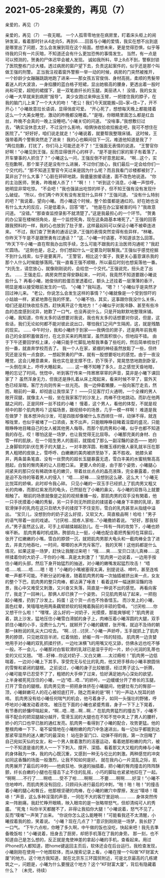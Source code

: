 # 2021-05-28亲爱的，再见（7）



亲爱的，再见（7）



亲爱的，再见（7）
一夜无眠。
一个人孤零零地坐在病房里，盯着床头柜上的闹钟发呆，看着那时针从4走向5，再到6……回首与小曦的爱情，我实在想不出到底是哪里出了问题，怎么会发展到现在这个局面。想想未来，更是觉得恐惧，似乎等待我的只有一片灰暗，不知道还会有什么更加恐怖的事情发生。
当然，有一点是可以预测的，贺勇的尸体迟早会被人发现。
诚如我所料，早上8点不到，警察封锁了医院整栋门诊大楼。透过病房的窗户望下去，负责这起案件的，似乎还是那个叫做王强的刑警。
正当我注视着窗外警察一举一动的时候，病房的门突然被推开，一个妙龄少女蹦蹦跳跳地跑了进来——那女孩五官俊俏、身材高挑，柔顺的秀髮带着迷人的大波浪，一身掐腰的蓝白格子短裙，显出她极高的腰身，更透出着一股时尚和可爱，超短的裙摆下，是一双笔直纤长的玉腿，美丽诱人！
没错，我的女友小曦一大早就来到病房“报导”。
美少女跑过来伸出玉臂，一把搂住我的脖子，在我的脑门儿上来了一个大大的吻！
“老公！我们今天就能搬~回~家~住~了，开不开心！”小曦故意拉长语调，显得俏皮可爱。
“开心死了，想想每天晚上都能搂着这么一个大美女睡觉，激动的昨晚都没睡着。”
“是哦，你眼睛里面怎么都是红血丝，昨晚不会真的一晚上没睡吧。”小曦关切的问道。
“没啥事，”我想敷衍过去，“确实没休息太好，不过没什么影响，咱俩快收拾收拾搬走吧，我可不想住在医院了。”
“好好好，咱们说走就走！”小曦说着，就要帮我整理床铺。
这时候，王强带着两个警察突然走了进来！
我的心也瞬间往下一沉，难道他知道是我了？
“两位抱歉，打扰了，你们马上可能还走不了！”王强面无表情的说道。
“王警官你好啊！”小曦见到王强，反而显得很开心的样子，“是不是我们家的案子有着落了，开车肇事的人抓住了？”
小曦这么一问，王强反倒不好意思起来。
“啊…这个，实在抱歉啊，那个案子还是没有什么进展，不过你们放心，我们最后一定会给你们一个交代的。”
“那不知道王警官今天过来是因为什么呢？而且我看门诊楼都被封了，莫非出了什么大事？”心脏在砰砰地跳，我儘量放缓语速，面不改色地说道。
“你的主治医师，贺勇，昨晚被人杀了！”
“啊！！！”听到这个消息，小曦一声惊呼，她明显非常吃惊。
“不会吧！”我也强装出吃惊的样子，但不知王强有没有发现什么破绽。
“所以，你们两个昨天有没有发现什么异样？”王强问道。
“没有什么特别的吧？”我说着，望向小曦。
而小曦这个时候，整个脸蛋都是通红的。好在她也没有什么太大的反应，只是低着头，回答“嗯”。
“他是在办公室被害的吗？”我故意问道。
“没错。”
“那查查监控录影不就清楚了。”这是我最担心的一个环节。
“贺勇的办公室在楼梯拐角处，是一个监控死角，现在这条路基本堵死了。”
王强的回答跟我预料的一样，我的心也放到了肚子里，这样最起码可以保证小曦不被牵连进来。
“不过，我们查了贺勇的通话记录，”王强的表情突然变得有些异样，“林曦，你昨天下午是不是跟贺勇有过通话？”
“这…”小曦一时语塞，不知道该怎么回答。
“昨天下午小曦一直在帮我办出院手续，怎么可能不跟我的主治医师沟通呢？”我赶忙圆场。
“这倒也是，总之，你们想起什么一定要及时联繫我。”王强似乎感觉挖掘不到什么线索，似乎是要离开。
“王警官，相比这个案子，我更关心蓄意谋杀我的那个人什么时候能够落网。”我一直看王强不顺眼，所以最后时刻也想奚落他一番。
“刘先生，请您放心，就像刚刚说的，会给您一个交代。”王强说完，扭头走了出去。
……
王强走后，病房突然变得安静起来，一时间，我竟然不知道要跟小曦说些什么？
再看小曦，她俊俏的脸蛋百里透着红，额头上还挂着一层薄薄的香汗，明显是难以接受眼前发生的一切。
“小曦？”我叫道。
“嗯？！”小曦似乎是突然才回过神儿来。
“老公，你说怎么会发生这样的事情？”小曦就像是一个受到惊吓的小姑娘一样，紧紧地靠在我的怀里。
“小曦不怕，其实，这事跟你我没什么关係，咱们还是赶快收拾东西，赶快离开这个鬼地方！”
小曦似乎对我冷静、甚至有些冷血的态度感到诧异，她歎了一口气，也没再说什么，只是开始默默地整理床铺。
小曦，我知道，你有太多的话想要对我说，我也有太多的话想要对你说，但是，这些话，我们无论如何都不能对彼此说出口，哪怕我们之间产生隔阂，这，就是残酷的现实。
……
中午时分，我和小曦终于到家——我俩住的房子，还是两年前我用自己的全部积蓄做首付，在北京买来的两居室，虽然面积很小，但地段不错。
由于下午还要回学校上课，小曦只能手忙脚乱地帮我準备了些吃的，然后简单梳妆打扮一番，就直奔学校而去了。
我一个人在家，紧绷的神经虽然放鬆了一些，但终究还是没有一点食欲，一想起贺勇的尸体，就有一股想要呕吐的感觉。由于一夜没睡觉，这会儿睡意袭来，我也实在是支撑不住，扔下筷子，晃晃悠悠地跑到卧室，一头倒在床上，呼呼大睡起来。
……
这一睡不知睡了多久，总之感觉天昏地暗，睡的忘记了时间。恍惚中，听到客厅传来一阵窸窸窣窣的声音，莫非是小曦下课回家了？
虽然浑身无力，但我还是挣扎着从床上爬起来，看来时候不早了，窗外天色已经渐暗，客厅方向则传来一丝光亮。
我一边伸着懒腰，一般向客厅走去，然而，眼前的一幕，却彻底让我惊呆了！
——只见客厅灯火通明，一个全裸的男人敞开双腿，就像主人一般，坐在我家客厅的沙发上，肉棒不住地跳动。而趴在他两腿之间的，正是同样一丝不挂的小曦！
慢着，这个男人，看他的体型，不就是视频中的那个肌肉男吗？这幅场景，跟视频中的场景，几乎一模一样啊！
难道是我在做梦？
我本想沖向沙发，可是四肢却像被什么东西绑住一样，动弹不得，就连喉咙里，也似乎被堵了一口浓痰，发不出声，只能眼睁睁目睹着淫糜的盛况，只能眼睁睁地目睹自己的女人被其他男人侮辱。而那个肌肉男和小曦，似乎也都不知道我的存在。哎！哪怕这是一场梦，也让我觉得无比屈辱。
小曦那完美的身材、白雪一样的肌肤，在一个陌生男人的面前，就摆成了那么一副淫豔的姿态——
她的上身脚软的趴伏在男子的大腿上，一对丰腴浑圆、粉雕玉琢的傲人豪乳就半压在那男人粗陋的皮肤上，雪呼呼、白嫩嫩的美肉被挤至胁下，美不胜收。
她膝头紧并，两条苗条笔直、没有一丝赘肉的超长玉腿暴露无遗，雪白丰美的水蜜桃臀高高翘起，白皙的臀肉美的让人目瞪口呆。
更要人命的是，由于那个姿势，小曦腿心间紧夹的那只仅有稀疏体毛的嫩贝，带着丝丝点点的晶亮液珠，完全暴露着，仿佛是迫不及待的等着男人的侵入！
“唔……好棒……没想到这么硬、这么大！”小曦无比悦耳的娇嗔，此时却令我心碎。
只见小曦的一双玉手已经抓上了肌肉男又粗又长的肉棒，而那红紫发亮的龟头，已然挺在了小曦的鼻尖，与小曦的双唇马上就要相触了。
眼前的场景就像是之前的视频重播一般，那肌肉男的双手没有閑着，他一只手抚摸着小曦的秀髮，另一只手则无所顾忌的揉搓着小曦身下丰腴的乳球，那软滑弹手的乳肉在这只丑陋大手的揉捏下不住变形，雪白的乳肉甚至从指缝中溢出。
“宝贝儿，没想到你的奶子这么好捏，又软又大，简直极品啊！哈哈！”男子的语气带着一丝的戏谑。
“讨厌啦…捏疼人家啦…”小曦撒娇着说。
“好好，那我轻点。”男子虽然这么说，可手上却越揉越起劲儿。在一阵有一阵的攻势下，小曦也娇嗔不断。
肌肉男看时机成熟，胯部向上一挺，小曦也配合着把秀髮捋在耳廓后，张开了红嫩嫩的小嘴，雪白的脖颈一沉，就把肌肉男那大龟头和一截肉棒全含了进去，并卖力地吞吐，一时间，唧唧的水声充斥客厅。
我的天啊！这他妈都是什么情况，如果这是一场梦，赶快让我醒过来吧！
“哦……爽……宝贝口活儿真棒……这样揉着你的大奶子…干你的小嘴…真是太刺激了！”肌肉男一边说着，一边用手按住小曦的头部，然后下身开始猛烈的抽送，对小曦的嫩嘴发起猛烈攻击！
“唔唔……咳……唔……嗯！嗯！”小曦的小嘴被塞得太满，别提说话、呻吟，甚至连咳嗽一声都不可能。不断分泌的唾液，随着肌肉男的每一次抽插被挤出来一点，女友的整个下巴，肌肉男的整只肉棒，都沾满了唾液！
看着这样一幅迷醉淫豔的场景，我心中又难受又刺激，又兴奋又失落，简直是一种说不出的感觉。
再看向客厅，我走了一回神儿，那俩人却已换了一个姿势。
只见肌肉男站了起来，一把抱起小曦推，扔到了沙发上。妈蛋！这个货一点也不怜香惜玉。
而沙发上的小曦，面色红晕，笑嘻嘻地用两条藕臂娇软的轻掩着胸前的丰硕的雪峰。
“讨厌啦……你又想干什么啦！”
“嘿嘿，这么好的一对奶子，光摸摸，那能爽够呢？”肌肉男说着，跳上沙发，猛地压住小曦雪白滑腻的身子上，肉棒压着小曦浑圆的大腿，双手抓住小曦的小手，没费什么力气，就掰开了小曦的藕臂，张开嘴，就迫不及待的朝那一抹粉润的乳尖大口咬去。
“啊…讨…讨厌…”小曦一声娇呼，玉手就抓上了肌肉男的脖颈，只见她双目半闭，红着俏脸，娇躯一阵一阵的轻扭。
肌肉男一边贪婪地用手对小曦的双乳抓揉拧挤，一边吐沫横飞的用嘴又吃又舔，仿佛永远也吃不够一般。不一会儿，小曦那对白皙软滑的乳球已是湿乎乎的一片，娇小光润的乳蒂也变的又红又翘。
“嗯…好棒…你这对奶子…又白又嫩……太过瘾啦！”肌肉男一边低喘着，一边对小曦上下其手。享受完无与伦比的乳肉，他又把手移向小曦丰腴圆俏的雪臀和紧闭的腿根。
之前说过，小曦的身子比较敏感，经过男子这么一折腾，小曦可能早已忍受不了了，粗陋的大手伸了过来，恰好满足她内心深处的欲望。
上半身被死死压住的小曦，一边“唔…唔…”的娇吟，一边缓缓分开了修长的玉腿，打开了雪白的腿根。肌肉男见势一把把身体挤在小曦腿间，他健壮有力的臀部一顶，小曦鲜嫩可人的花心被彻底打开，随之而来的是“啊！”的一声动人悦耳的娇啼。
肌肉男没有给小曦任何喘气的机会，他弓着身子，如同一头强壮的野猪，呼呼地对小曦发动着进攻。
被压在下面的小曦也紧蹙秀眉，身子一下下上下晃着，有节奏的娇慵哼喘起来，“啊…唔…嗯…啊…啊…”
在肌肉男猛烈的撞击下，小曦不得不配合的把双腿越分越开，雪滑玉润的大腿也在不知不觉中夹上了男人的腰杆，娇小的穴口也早已胀的通红发亮。肌肉男一看得到了小曦的配合，攻势更猛。他的整根肉棒一下下、毫不留情地在小曦粉嫩的肉穴中急速进出，每一记似乎都能到达那紧窄湿热的迷人嫩穴的最深处！
站在卧室门口、动弹不得的我，第一次目睹了自己宛如天仙的女友，和一个男人做着激烈的活塞运动，看着她那粉嫩的肉穴，被一个不知道是谁的男人一一下下刺入、撑开、深插、看着那又大又粗的肉棒与小曦的身体融为一体，我的内心既沉重，又感到一种无与伦比的刺激。两种感觉的冲突如同这香豔的场面一般激烈，让我不知如何是好。
就在我内心一片混乱之际，肌肉男展开了最后的冲刺——他疯狂地、快速的抽插着，把小曦的臀肉撞击的阵阵酥颤，纤长白嫩的小腿也在撞击下止不住的乱摇，小巧的脚趾也紧紧地扣在了一起。
“啊啊……不行了……啊唔……受不了啦……啊啊……不要……啊啊……好深！”小曦不住地呻吟，而肌肉男没有回应，只顾闷头进行最后的冲刺，“啪！啪！啪！”的撞击着小曦的腿心和臀丘，他那根坚硬的肉棒，在小曦的嫩穴中摩擦，发出“噗哧！噗哧！”声音，这么多种淫蕩的声音，一同在不大的客厅里迴响……
……
身体突然传来一阵剧痛，我赶忙睁开眼睛，映入眼帘的是一张略带怒气，但却清纯可人的秀靥。
“死鬼！叫你半天都醒不了，非得让我掐你大腿！”小曦说着，怒气不见了，反而“噗嗤”一声笑了出来。
“你说你怎么这么能睡啊！”可能看我还不太清醒，小曦捏着我的脸，笑着说。
“小曦？现在几点了？”意识到刚刚是一场梦，我长舒了一口气。
“下午六点啦，你睡了多久啊，中午做的饭也没吃，快起来吧！我先去準备晚饭啦！”小曦说着，扭身去了厨房，却把手机落在了我的身旁。
那一刻，也不知道自己是怎么想的，反正就是鬼使神差的拿起小曦的手机，查看起来。用过iPhone的人都知道，摁home键返回主页后，软体还会在后台运行。我检查发现，小曦刚刚在使用一个地图软体，而从搜索记录上看，小曦在搜一个叫做“KF财富大厦”的地方。这个地方我知道，就在北京东三环国贸附近，可是北京最高的几栋建筑之一，问题是，小曦为什么要搜这个地方？这个“KF财富大厦”，背后有隐藏着什么？
（未完，待续）


